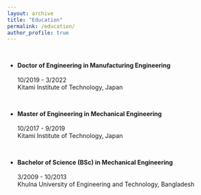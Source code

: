 ```yaml
---
layout: archive
title: "Education"
permalink: /education/
author_profile: true
---
```


<br>

* <b> Doctor of Engineering in Manufacturing Engineering </b>
<br><br> 10/2019 - 3/2022
    <br> Kitami Institute of Technology, Japan

<br>

* <b> Master of Engineering in Mechanical Engineering </b>
<br><br> 10/2017 - 9/2019
    <br> Kitami Institute of Technology, Japan

<br>

* <b> Bachelor of Science (BSc) in Mechanical Engineering </b>
<br><br> 3/2009 - 10/2013
    <br> Khulna University of Engineering and Technology, Bangladesh
